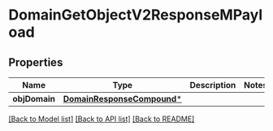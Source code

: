 # DomainGetObjectV2ResponseMPayload

## Properties
Name | Type | Description | Notes
------------ | ------------- | ------------- | -------------
**objDomain** | [**DomainResponseCompound***](DomainResponseCompound.md) |  | 

[[Back to Model list]](../README.md#documentation-for-models) [[Back to API list]](../README.md#documentation-for-api-endpoints) [[Back to README]](../README.md)


